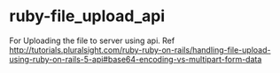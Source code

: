 # ruby-file_upload_api
For Uploading the file to server using api. Ref http://tutorials.pluralsight.com/ruby-ruby-on-rails/handling-file-upload-using-ruby-on-rails-5-api#base64-encoding-vs-multipart-form-data
